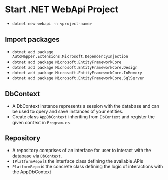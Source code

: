 # Start .NET WebApi Project
- `dotnet new webapi -n <project-name>`

## Import packages
- `dotnet add package AutoMapper.Extensions.Microsoft.DependencyInjection`
- `dotnet add package Microsoft.EntityFrameworkCore`
- `dotnet add package Microsoft.EntityFrameworkCore.Design`
- `dotnet add package Microsoft.EntityFrameworkCore.InMemory`
- `dotnet add package Microsoft.EntityFrameworkCore.SqlServer`

## DbContext
- A DbContext instance represents a session with the database and can be used to query and save instances of your entities.
- Create class `AppDbContext` inheriting from `DbContext` and register the given context in `Program.cs`

## Repository
- A repository comprises of an interface for user to interact with the database via `DbContext`.
- `IPlatformRepo` is the interface class defining the available APIs
- `PlatformRepo` is the concrete class defining the logic of interactions with the AppDbContext